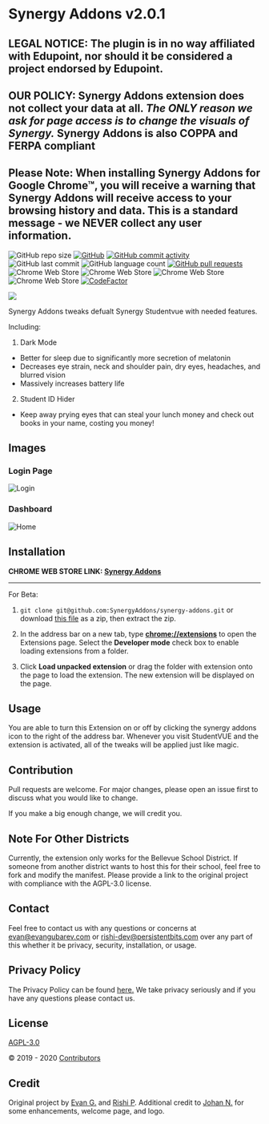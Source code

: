 
# Synergy Addons v2.0.1

## LEGAL NOTICE: The plugin is in no way affiliated with Edupoint, nor should it be considered a project endorsed by Edupoint.

## OUR POLICY: Synergy Addons extension **does not** collect your data **at all**. *The ONLY reason we ask for page access is to change the visuals of Synergy.* Synergy Addons is also COPPA and FERPA compliant

## Please Note: When installing Synergy Addons for Google Chrome™, you will receive a warning that Synergy Addons will receive access to your browsing history and data. This is a standard message - we NEVER collect any user information.

![GitHub repo size](https://img.shields.io/github/repo-size/gubareve/synergy-addons)
[![GitHub](https://img.shields.io/github/license/gubareve/synergy-addons?color=%23ff0000)](https://github.com/SynergyAddons/synergy-addons/blob/master/LICENSE)
[![GitHub commit activity](https://img.shields.io/github/commit-activity/w/gubareve/synergy-addons)](https://github.com/SynergyAddons/synergy-addons/commits)
![GitHub last commit](https://img.shields.io/github/last-commit/gubareve/synergy-addons)
![GitHub language count](https://img.shields.io/github/languages/count/gubareve/synergy-addons)
[![GitHub pull requests](https://img.shields.io/github/issues-pr/gubareve/synergy-addons)](https://github.com/SynergyAddons/synergy-addons/pulls)
![Chrome Web Store](https://img.shields.io/chrome-web-store/rating-count/nbicokodplfghgllebkialdbpdljfinc?color=%23ff0000&label=ratings)
![Chrome Web Store](https://img.shields.io/chrome-web-store/stars/nbicokodplfghgllebkialdbpdljfinc?hl=en)
![Chrome Web Store](https://img.shields.io/chrome-web-store/users/nbicokodplfghgllebkialdbpdljfinc?color=%23ff0000)
![Chrome Web Store](https://img.shields.io/chrome-web-store/v/nbicokodplfghgllebkialdbpdljfinc)
[![CodeFactor](https://www.codefactor.io/repository/github/synergyaddons/synergy-addons/badge)](https://www.codefactor.io/repository/github/synergyaddons/synergy-addons)

[<img src="https://developer.chrome.com/webstore/images/ChromeWebStore_Badge_v2_206x58.png">](https://chrome.google.com/webstore/detail/synergy-addons/nbicokodplfghgllebkialdbpdljfinc?hl=en)

Synergy Addons tweaks defualt Synergy Studentvue with needed features.

Including:

1. Dark Mode
 - Better for sleep due to significantly more secretion of melatonin
 - Decreases eye strain, neck and shoulder pain, dry eyes, headaches, and blurred vision
 - Massively increases battery life
2. Student ID Hider
 - Keep away prying eyes that can steal your lunch money and check out books in your name, costing you money!

## Images
### Login Page
![Login](https://raw.githubusercontent.com/gubareve/synergy-addons/master/images/1.png)
### Dashboard
![Home](https://raw.githubusercontent.com/gubareve/synergy-addons/master/images/2.png)

## Installation
**CHROME WEB STORE LINK: [Synergy Addons](https://chrome.google.com/webstore/detail/synergy-addons/nbicokodplfghgllebkialdbpdljfinc?)**

___

For Beta:

1. `git clone git@github.com:SynergyAddons/synergy-addons.git`
or download [this file](https://github.com/gubareve/synergy-addons/archive/master.zip) as a zip, then extract the zip.

2. In the address bar on a new tab, type [**chrome://extensions**](chrome://extensions) to open the Extensions page. Select the **Developer mode** check box to enable loading extensions from a folder.
3. Click **Load unpacked extension** or drag the folder with extension onto the page to load the extension. The new extension will be displayed on the page.

## Usage

You are able to turn this Extension on or off by clicking the synergy addons icon to the right of the address bar. Whenever you visit StudentVUE and the extension is activated, all of the tweaks will be applied just like magic.

## Contribution
Pull requests are welcome. For major changes, please open an issue first to discuss what you would like to change.

If you make a big enough change, we will credit you.

## Note For Other Districts

Currently, the extension only works for the Bellevue School District. If someone from another district wants to host this for their school, feel free to fork and modify the manifest. Please provide a link to the original project with compliance with the AGPL-3.0 license.

## Contact

Feel free to contact us with any questions or concerns at [evan@evangubarev.com](evan@evangubarev.com) or [rishi-dev@persistentbits.com](rishi-dev@persistentbits.com) over any part of this whether it be privacy, security, installation, or usage.
## Privacy Policy

The Privacy Policy can be found [here.](https://github.com/gubareve/synergy-addons/blob/master/privacy.md) We take privacy seriously and if you have any questions please contact us.

## License
[AGPL-3.0](https://github.com/gubareve/synergy-addons/blob/master/LICENSE)

© 2019 - 2020 [Contributors](https://github.com/gubareve/synergy-addons/graphs/contributors)

## Credit

Original project by [Evan G.](https://github.com/gubareve) and [Rishi P](https://github.com/thexpiredpear). Additional credit to [Johan N.](https://github.com/wickedtree) for some enhancements, welcome page, and logo.
